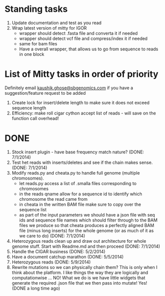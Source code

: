 Standing tasks
==============
1. Update documentation and test as you read
1. Wrap latest version of mitty for IGOR
    - wrapper should detect .fasta file and converta it if needed
    - wrapper should detect vcf file and compress/index it if needed
    - same for bam files
    - Have a overall wrapper, that allows us to go from sequence to reads in one block


List of Mitty tasks in order of priority
========================================
Definitely email kaushik.ghose@sbgenomics.com if you have a suggestion/feature request to be added

1. Create lock for insert/delete length to make sure it does not exceed sequence length
1. Efficiency: make roll cigar cython accept list of reads - will save on the function call overhead!

DONE
====
1. Stock insert plugin - have base frequency match nature? (DONE: 7/1/2014)
1. Test het reads with inserts/deletes and see if the chain makes sense. (DONE: 7/1/2014)
1. Modify reads.py and cheata.py to handle full genome (multiple chromosomes).
    - let reads.py access a list of .smalla files corresponding to chromosomes
    - in the reads qname allow for a sequence id to identify which chromosome the read came from
    - in cheata in the written BAM file make sure to copy over the sequence list
    - as part of the input parameters we should have a json file with seq ids and sequence file names which should
  filter through to the BAM files we produce so that cheata produces a perfectly aligned BAM file (minus long inserts)
  for the whole genome (or as much of it as we care to do) (DONE: 7/1/2014)
1. Heterozygous reads clean up and draw out architecture for whole genome stuff. Start with Readme.md and then
   proceed (DONE: 7/1/2014)
1. Handle the CIGAR business (DONE: 5/2/2014)
1. Have a document catchup marathon (DONE: 5/5/2014)
1. Heterozygous reads (DONE: 5/9/2014)
1. Rewrite mutations so we can physically chain them? This is only when I think about the platform. I like things the
way they are logically and computationwise ... NO! What we do is we have little widgets that generate the required .json file that we then pass into mutate!
Yes! (DONE a long time ago)
